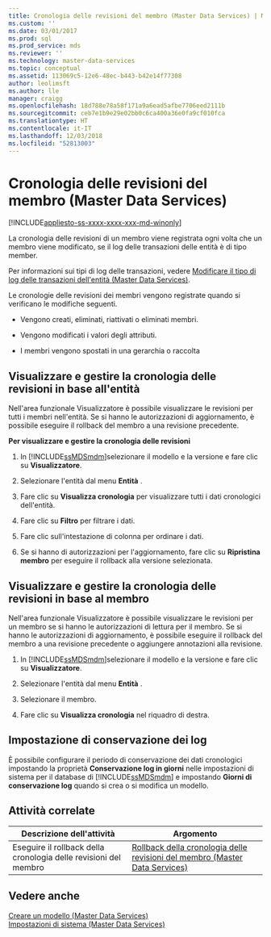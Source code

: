```yaml
---
title: Cronologia delle revisioni del membro (Master Data Services) | Microsoft Docs
ms.custom: ''
ms.date: 03/01/2017
ms.prod: sql
ms.prod_service: mds
ms.reviewer: ''
ms.technology: master-data-services
ms.topic: conceptual
ms.assetid: 113069c5-12e6-48ec-b443-b42e14f77308
author: leolimsft
ms.author: lle
manager: craigg
ms.openlocfilehash: 18d788e78a58f171a9a6ead5afbe7706eed2111b
ms.sourcegitcommit: ceb7e1b9e29e02bb0c6ca400a36e0fa9cf010fca
ms.translationtype: HT
ms.contentlocale: it-IT
ms.lasthandoff: 12/03/2018
ms.locfileid: "52813003"
---
```

# <a name="member-revision-history-master-data-services"></a>Cronologia delle revisioni del membro (Master Data Services)

[!INCLUDE[appliesto-ss-xxxx-xxxx-xxx-md-winonly](../includes/appliesto-ss-xxxx-xxxx-xxx-md-winonly.md)]

  La cronologia delle revisioni di un membro viene registrata ogni volta che un membro viene modificato, se il log delle transazioni delle entità è di tipo member.  
  
 Per informazioni sui tipi di log delle transazioni, vedere [Modificare il tipo di log delle transazioni dell'entità &#40;Master Data Services&#41;](../master-data-services/change-the-entity-transaction-log-type-master-data-services.md).  
  
 Le cronologie delle revisioni dei membri vengono registrate quando si verificano le modifiche seguenti.  
  
-   Vengono creati, eliminati, riattivati o eliminati membri.  
  
-   Vengono modificati i valori degli attributi.  
  
-   I membri vengono spostati in una gerarchia o raccolta  
  
## <a name="view-and-manage-revision-history-by-entity"></a>Visualizzare e gestire la cronologia delle revisioni in base all'entità  
 Nell'area funzionale Visualizzatore è possibile visualizzare le revisioni per tutti i membri nell'entità. Se si hanno le autorizzazioni di aggiornamento, è possibile eseguire il rollback del membro a una revisione precedente.  
  
 **Per visualizzare e gestire la cronologia delle revisioni**  
  
1.  In [!INCLUDE[ssMDSmdm](../includes/ssmdsmdm-md.md)]selezionare il modello e la versione e fare clic su **Visualizzatore**.  
  
2.  Selezionare l'entità dal menu **Entità** .  
  
3.  Fare clic su **Visualizza cronologia** per visualizzare tutti i dati cronologici dell'entità.  
  
4.  Fare clic su **Filtro** per filtrare i dati.  
  
5.  Fare clic sull'intestazione di colonna per ordinare i dati.  
  
6.  Se si hanno di autorizzazioni per l'aggiornamento, fare clic su **Ripristina membro** per eseguire il rollback alla versione selezionata.  
  
## <a name="view-and-manage-revision-history-by-member"></a>Visualizzare e gestire la cronologia delle revisioni in base al membro  
 Nell'area funzionale Visualizzatore è possibile visualizzare le revisioni per un membro se si hanno le autorizzazioni di lettura per il membro. Se si hanno le autorizzazioni di aggiornamento, è possibile eseguire il rollback del membro a una revisione precedente o aggiungere annotazioni alla revisione.  
  
1.  In [!INCLUDE[ssMDSmdm](../includes/ssmdsmdm-md.md)]selezionare il modello e la versione e fare clic su **Visualizzatore**.  
  
2.  Selezionare l'entità dal menu **Entità** .  
  
3.  Selezionare il membro.  
  
4.  Fare clic su **Visualizza cronologia** nel riquadro di destra.  
  
## <a name="log-retention-setting"></a>Impostazione di conservazione dei log  
 È possibile configurare il periodo di conservazione dei dati cronologici impostando la proprietà **Conservazione log in giorni** nelle impostazioni di sistema per il database di [!INCLUDE[ssMDSmdm](../includes/ssmdsmdm-md.md)] e impostando **Giorni di conservazione log** quando si crea o si modifica un modello.  
  
## <a name="related-task"></a>Attività correlate  
  
|Descrizione dell'attività|Argomento|  
|----------------------|-----------|  
|Eseguire il rollback della cronologia delle revisioni del membro|[Rollback della cronologia delle revisioni del membro &#40;Master Data Services&#41;](../master-data-services/rollback-member-revision-history-master-data-services.md)|  
  
## <a name="see-also"></a>Vedere anche  
 [Creare un modello &#40;Master Data Services&#41;](../master-data-services/create-a-model-master-data-services.md)   
 [Impostazioni di sistema &#40;Master Data Services&#41;](../master-data-services/system-settings-master-data-services.md)  
  
  
